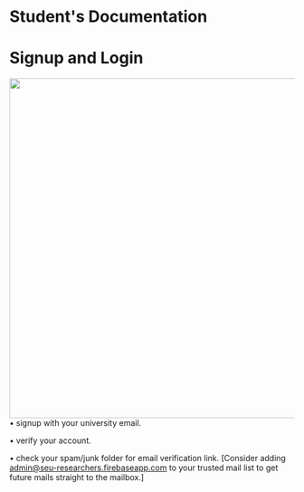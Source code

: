 # **Student's Documentation**

# Signup and Login

<!-- <img style="float: left;" src="./assets/images/signupLogin.gif"> -->
<img align="left" src="./assets/images/signupLogin.gif"
height="600">

• signup with your university email.

• verify your account.

• check your spam/junk folder for email verification link. [Consider adding admin@seu-researchers.firebaseapp.com to your trusted mail list to get future mails straight to the mailbox.]

